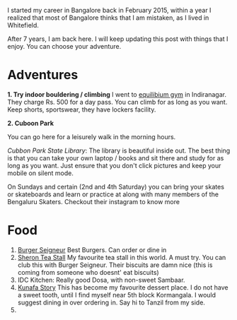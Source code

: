 I started my career in Bangalore back in February 2015, within a year I realized that most of Bangalore thinks that I am mistaken, as I lived in Whitefield. 

After 7 years, I am back here. I will keep updating this post with things that I enjoy. You can choose your adventure.



# Adventures 
**1. Try indoor bouldering / climbing**
I went to [equilibium gym](https://equilibriumclimbing.com/) in Indiranagar. They charge Rs. 500 for a day pass. You can climb for as long as you want. Keep shorts, sportswear, they have lockers facility.

**2. Cuboon Park**

You can go here for a leisurely walk in the morning hours.

*Cubbon Park State Library*: The library is beautiful inside out. The best thing is that you can take your own laptop / books and sit there and study for as long as you want. Just ensure that you don't click pictures and keep your mobile on silent mode.


 On Sundays and certain (2nd and 4th Saturday) you can bring your skates or skateboards and learn or practice at along with many members of the Bengaluru Skaters. Checkout their instagram to know more


# Food
1. [Burger Seigneur](https://www.zomato.com/bangalore/burger-seigneur-indiranagar-bangalore) Best Burgers. Can order or dine in
2. [Sheron Tea Stall](https://www.zomato.com/bangalore/sharon-tea-stall-thippasandra) My favourite tea stall in this world. A must try. You can club this with Burger Seigneur. Their biscuits are damn nice (this is coming from someone who doesnt' eat biscuits)
3. IDC Kitchen: Really good Dosa, with non-sweet Sambaar.
4. [Kunafa Story](https://www.zomato.com/bangalore/kunafa-story-koramangala-5th-block-bangalore) This has become my favourite dessert place. I do not have a sweet tooth, until I find myself near 5th block Kormangala. I would suggest dining in over ordering in. Say hi to Tanzil from my side.
5. 


